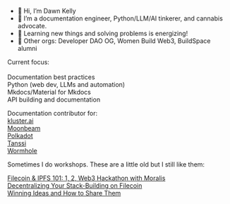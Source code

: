 - 👋 Hi, I’m Dawn Kelly
- 👀 I’m a documentation engineer, Python/LLM/AI tinkerer, and cannabis advocate.
- 🌱 Learning new things and solving problems is energizing!   
- 💞️ Other orgs: Developer DAO OG, Women Build Web3, BuildSpace alumni

Current focus: 
<br><br>
Documentation best practices<br>
Python (web dev, LLMs and automation)<br>
Mkdocs/Material for Mkdocs<br>
API building and documentation<br>

Documentation contributor for:<br>
[kluster.ai](https://docs.kluster.ai/)<br>
[Moonbeam](https://docs.moonbeam.network/)<br>
[Polkadot](https://docs.polkadot.com/)<br>
[Tanssi](https://docs.tanssi.network/)<br>
[Wormhole](https://wormhole.com/docs/)<br>

Sometimes I do workshops. These are a little old but I still like them:<br>

[Filecoin & IPFS 101: 1, 2, Web3 Hackathon with Moralis](https://www.youtube.com/watch?v=aTyP_gZkQy0)
<br>
[Decentralizing Your Stack-Building on Filecoin](https://www.youtube.com/watch?v=RSq3UUpDGgg)
<br>
[Winning Ideas and How to Share Them](https://www.youtube.com/watch?v=O7j_MpQ3ZlE&t=891s)
<br>


    
  

<!---
dawnkelly09/dawnkelly09 is a ✨ special ✨ repository because its `README.md` (this file) appears on your GitHub profile.
You can click the Preview link to take a look at your changes.
--->
